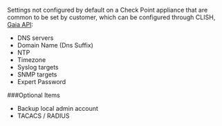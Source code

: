 Settings not configured by default on a Check Point appliance that are common to be set by customer,
which can be configured through CLISH, [Gaia API](https://sc1.checkpoint.com/documents/latest/GaiaAPIs/index.html):

- DNS servers
- Domain Name (Dns Suffix)
- NTP
- Timezone
- Syslog targets
- SNMP targets
- Expert Password

###Optional Items
- Backup local admin account
- TACACS / RADIUS
